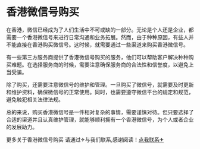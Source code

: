 # 香港微信号购买

在香港，微信已经成为了人们生活中不可或缺的一部分。无论是个人还是企业，都需要一个香港微信号来进行日常沟通和业务拓展。然而，由于种种原因，有些人并不能直接在香港购买微信号。这时候，就需要通过一些渠道来购买香港微信号。

有一些第三方服务商提供了香港微信号购买的服务，他们可以帮助客户解决种种购买难题。在选择服务商的时候，需要注意确保服务商的合法性和信誉度，以避免上当受骗。

除了购买，还需要注意微信号的维护和管理。一旦购买了微信号，就需要及时更新和维护资料，确保微信号的正常使用。同时，也需要遵守微信平台的规定和规范，避免触犯相关法律法规。

总的来说，购买香港微信号是一件相对复杂的事情，需要谨慎对待。但只要选择了合适的渠道并且认真维护管理，就能够顺利拥有一个香港微信号，为个人或者企业的发展助力。

更多关于香港微信号购买 请通过✈与我们联系,感谢阅读！[点我联系✈](https://pro.G208.com)